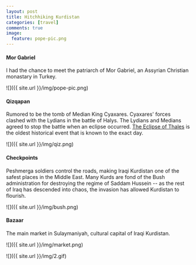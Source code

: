 ```yaml
---
layout: post
title: Hitchhiking Kurdistan
categories: [travel]
comments: true
image:
  feature: pope-pic.png
---
```

<!--more-->

#### Mor Gabriel

I had the chance to meet the patriarch of Mor Gabriel, an Assyrian Christian monastary in Turkey.

![]({{ site.url }}/img/pope-pic.png)

#### Qizqapan

Rumored to be the tomb of Median King Cyaxares. Cyaxares' forces clashed with the Lydians in the battle of Halys. The Lydians and Medians agreed to stop the battle when an eclipse occurred. [The Eclipse of Thales](https://en.wikipedia.org/wiki/Eclipse_of_Thales) is the oldest historical event that is known to the exact day.

![]({{ site.url }}/img/qiz.png)

#### Checkpoints

Peshmerga soldiers control the roads, making Iraqi Kurdistan one of the safest places in the Middle East. Many Kurds are fond of the Bush administration for destroying the regime of Saddam Hussein -- as the rest of Iraq has descended into chaos, the invasion has allowed Kurdistan to flourish.

![]({{ site.url }}/img/bush.png)

#### Bazaar

The main market in Sulaymaniyah, cultural capital of Iraqi Kurdistan.

![]({{ site.url }}/img/market.png)

![]({{ site.url }}/img/2.gif)


